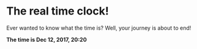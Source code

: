 # The real time clock!

Ever wanted to know what the time is? Well, your journey is about to end!

**The time is Dec 12, 2017, 20:20**